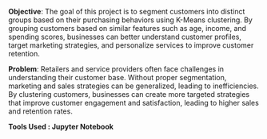 **Objective**:
The goal of this project is to segment customers into distinct groups based on their purchasing behaviors using K-Means clustering. By grouping customers based on similar features such as age, income, and spending scores, businesses can better understand customer profiles, target marketing strategies, and personalize services to improve customer retention.

**Problem**:
Retailers and service providers often face challenges in understanding their customer base. Without proper segmentation, marketing and sales strategies can be generalized, leading to inefficiencies. By clustering customers, businesses can create more targeted strategies that improve customer engagement and satisfaction, leading to higher sales and retention rates.

**Tools Used : Jupyter Notebook**
